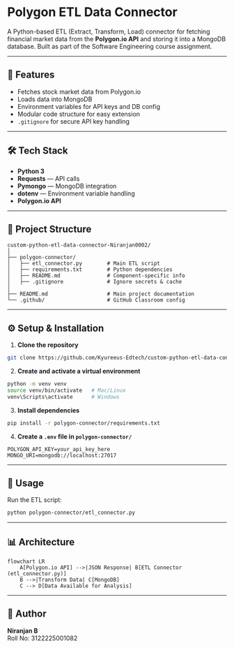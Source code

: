# **Polygon ETL Data Connector**
A Python-based ETL (Extract, Transform, Load) connector for fetching financial market data from the **Polygon.io API** and storing it into a MongoDB database. Built as part of the Software Engineering course assignment.

---

## **📌 Features**
- Fetches stock market data from Polygon.io
- Loads data into MongoDB
- Environment variables for API keys and DB config
- Modular code structure for easy extension
- `.gitignore` for secure API key handling

---

## **🛠 Tech Stack**
- **Python 3**
- **Requests** — API calls
- **Pymongo** — MongoDB integration
- **dotenv** — Environment variable handling
- **Polygon.io API**

---

## **📂 Project Structure**
```
custom-python-etl-data-connector-Niranjan0002/
│
├── polygon-connector/
│   ├── etl_connector.py        # Main ETL script
│   ├── requirements.txt        # Python dependencies
│   ├── README.md               # Component-specific info
│   ├── .gitignore              # Ignore secrets & cache
│
├── README.md                   # Main project documentation
└── .github/                    # GitHub Classroom config
```

---

## **⚙️ Setup & Installation**
1. **Clone the repository**
```bash
git clone https://github.com/Kyureeus-Edtech/custom-python-etl-data-connector-Niranjan0002.git
```
2. **Create and activate a virtual environment**
```bash
python -m venv venv
source venv/bin/activate   # Mac/Linux
venv\Scripts\activate      # Windows
```
3. **Install dependencies**
```bash
pip install -r polygon-connector/requirements.txt
```
4. **Create a `.env` file in `polygon-connector/`**
```
POLYGON_API_KEY=your_api_key_here
MONGO_URI=mongodb://localhost:27017
```

---

## **🚀 Usage**
Run the ETL script:
```bash
python polygon-connector/etl_connector.py
```

---

## **📊 Architecture**

```mermaid
flowchart LR
    A[Polygon.io API] -->|JSON Response| B[ETL Connector (etl_connector.py)]
    B -->|Transform Data| C[MongoDB]
    C --> D[Data Available for Analysis]
```

---

## **📌 Author**
**Niranjan B**  
Roll No: 3122225001082
